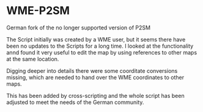 # WME-P2SM
German fork of the no longer supported version of P2SM


The Script initially was created by a WME user, but it seems there have been no updates to the Scripts for a long time.
I looked at the functionality annd found it very useful to edit the map by using references to other maps at the same location.

Digging deeper into details there were some coorditate conversions missing, which are needed to hand over the WME coordinates to other maps.

This has been added by cross-scripting and the whole script has been adjusted to meet the needs of the German community.
